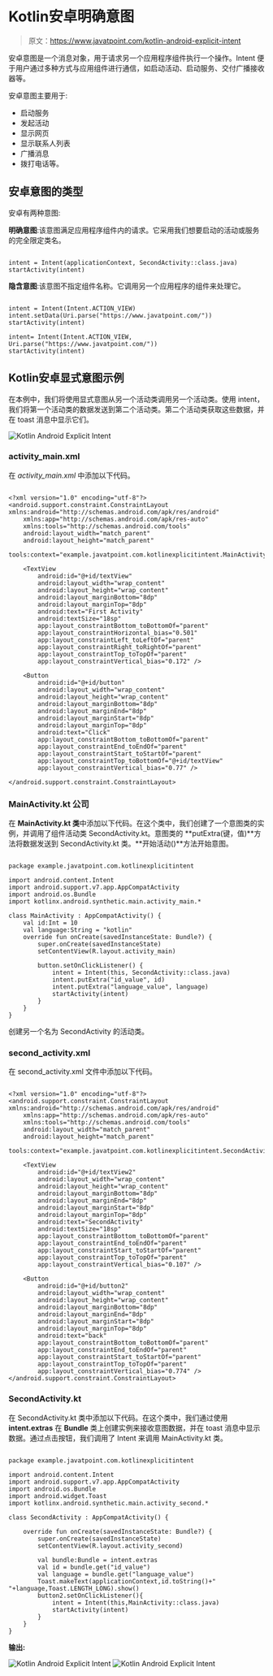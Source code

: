 # Kotlin安卓明确意图

> 原文：<https://www.javatpoint.com/kotlin-android-explicit-intent>

安卓意图是一个消息对象，用于请求另一个应用程序组件执行一个操作。Intent 便于用户通过多种方式与应用组件进行通信，如启动活动、启动服务、交付广播接收器等。

安卓意图主要用于:

*   启动服务
*   发起活动
*   显示网页
*   显示联系人列表
*   广播消息
*   拨打电话等。

## 安卓意图的类型

安卓有两种意图:

**明确意图**:该意图满足应用程序组件内的请求。它采用我们想要启动的活动或服务的完全限定类名。

```

intent = Intent(applicationContext, SecondActivity::class.java)
startActivity(intent)

```

**隐含意图**:该意图不指定组件名称。它调用另一个应用程序的组件来处理它。

```

intent = Intent(Intent.ACTION_VIEW)
intent.setData(Uri.parse("https://www.javatpoint.com/"))
startActivity(intent)

intent= Intent(Intent.ACTION_VIEW, Uri.parse("https://www.javatpoint.com/"))
startActivity(intent)

```

## Kotlin安卓显式意图示例

在本例中，我们将使用显式意图从另一个活动类调用另一个活动类。使用 intent，我们将第一个活动类的数据发送到第二个活动类。第二个活动类获取这些数据，并在 toast 消息中显示它们。

![Kotlin Android Explicit Intent](img/03c66fbddbb59e91b9836a7445380357.png)

### activity_main.xml

在 *activity_main.xml* 中添加以下代码。

```

<?xml version="1.0" encoding="utf-8"?>
<android.support.constraint.ConstraintLayout xmlns:android="http://schemas.android.com/apk/res/android"
    xmlns:app="http://schemas.android.com/apk/res-auto"
    xmlns:tools="http://schemas.android.com/tools"
    android:layout_width="match_parent"
    android:layout_height="match_parent"
    tools:context="example.javatpoint.com.kotlinexplicitintent.MainActivity">

    <TextView
        android:id="@+id/textView"
        android:layout_width="wrap_content"
        android:layout_height="wrap_content"
        android:layout_marginBottom="8dp"
        android:layout_marginTop="8dp"
        android:text="First Activity"
        android:textSize="18sp"
        app:layout_constraintBottom_toBottomOf="parent"
        app:layout_constraintHorizontal_bias="0.501"
        app:layout_constraintLeft_toLeftOf="parent"
        app:layout_constraintRight_toRightOf="parent"
        app:layout_constraintTop_toTopOf="parent"
        app:layout_constraintVertical_bias="0.172" />

    <Button
        android:id="@+id/button"
        android:layout_width="wrap_content"
        android:layout_height="wrap_content"
        android:layout_marginBottom="8dp"
        android:layout_marginEnd="8dp"
        android:layout_marginStart="8dp"
        android:layout_marginTop="8dp"
        android:text="Click"
        app:layout_constraintBottom_toBottomOf="parent"
        app:layout_constraintEnd_toEndOf="parent"
        app:layout_constraintStart_toStartOf="parent"
        app:layout_constraintTop_toBottomOf="@+id/textView"
        app:layout_constraintVertical_bias="0.77" />

</android.support.constraint.ConstraintLayout>

```

### MainActivity.kt 公司

在 **MainActivity.kt 类**中添加以下代码。在这个类中，我们创建了一个意图类的实例，并调用了组件活动类 SecondActivity.kt。意图类的 **putExtra(键，值)**方法将数据发送到 SecondActivity.kt 类。**开始活动()**方法开始意图。

```

package example.javatpoint.com.kotlinexplicitintent

import android.content.Intent
import android.support.v7.app.AppCompatActivity
import android.os.Bundle
import kotlinx.android.synthetic.main.activity_main.*

class MainActivity : AppCompatActivity() {
    val id:Int = 10
    val language:String = "kotlin"
    override fun onCreate(savedInstanceState: Bundle?) {
        super.onCreate(savedInstanceState)
        setContentView(R.layout.activity_main)

        button.setOnClickListener() {
            intent = Intent(this, SecondActivity::class.java)
            intent.putExtra("id_value", id)
            intent.putExtra("language_value", language)
            startActivity(intent)
        }
    }
}

```

创建另一个名为 SecondActivity 的活动类。

### second_activity.xml

在 second_activity.xml 文件中添加以下代码。

```

<?xml version="1.0" encoding="utf-8"?>
<android.support.constraint.ConstraintLayout xmlns:android="http://schemas.android.com/apk/res/android"
    xmlns:app="http://schemas.android.com/apk/res-auto"
    xmlns:tools="http://schemas.android.com/tools"
    android:layout_width="match_parent"
    android:layout_height="match_parent"
    tools:context="example.javatpoint.com.kotlinexplicitintent.SecondActivity">

    <TextView
        android:id="@+id/textView2"
        android:layout_width="wrap_content"
        android:layout_height="wrap_content"
        android:layout_marginBottom="8dp"
        android:layout_marginEnd="8dp"
        android:layout_marginStart="8dp"
        android:layout_marginTop="8dp"
        android:text="SecondActivity"
        android:textSize="18sp"
        app:layout_constraintBottom_toBottomOf="parent"
        app:layout_constraintEnd_toEndOf="parent"
        app:layout_constraintStart_toStartOf="parent"
        app:layout_constraintTop_toTopOf="parent"
        app:layout_constraintVertical_bias="0.107" />

    <Button
        android:id="@+id/button2"
        android:layout_width="wrap_content"
        android:layout_height="wrap_content"
        android:layout_marginBottom="8dp"
        android:layout_marginEnd="8dp"
        android:layout_marginStart="8dp"
        android:layout_marginTop="8dp"
        android:text="back"
        app:layout_constraintBottom_toBottomOf="parent"
        app:layout_constraintEnd_toEndOf="parent"
        app:layout_constraintStart_toStartOf="parent"
        app:layout_constraintTop_toTopOf="parent"
        app:layout_constraintVertical_bias="0.774" />
</android.support.constraint.ConstraintLayout>

```

### SecondActivity.kt

在 SecondActivity.kt 类中添加以下代码。在这个类中，我们通过使用 **intent.extras** 在 **Bundle** 类上创建实例来接收意图数据，并在 toast 消息中显示数据。通过点击按钮，我们调用了 Intent 来调用 MainActivity.kt 类。

```

package example.javatpoint.com.kotlinexplicitintent

import android.content.Intent
import android.support.v7.app.AppCompatActivity
import android.os.Bundle
import android.widget.Toast
import kotlinx.android.synthetic.main.activity_second.*

class SecondActivity : AppCompatActivity() {

    override fun onCreate(savedInstanceState: Bundle?) {
        super.onCreate(savedInstanceState)
        setContentView(R.layout.activity_second)

        val bundle:Bundle = intent.extras
        val id = bundle.get("id_value")
        val language = bundle.get("language_value")
        Toast.makeText(applicationContext,id.toString()+" "+language,Toast.LENGTH_LONG).show()
        button2.setOnClickListener(){
            intent = Intent(this,MainActivity::class.java)
            startActivity(intent)
        }
    }
}

```

**输出:**

![Kotlin Android Explicit Intent](img/5dfa1068982943d1699c967f0c798069.png) ![Kotlin Android Explicit Intent](img/8ae2841c32dc74bb5029abcbcb4aab49.png)